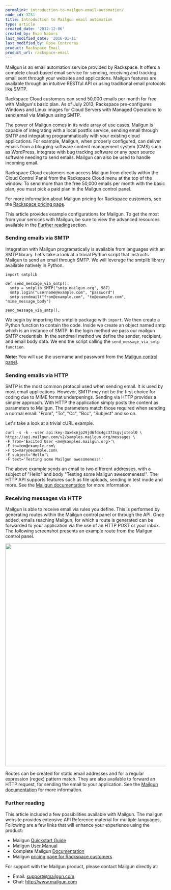 ```yaml
---
permalink: introduction-to-mailgun-email-automation/
node_id: 3231
title: Introduction to Mailgun email automation
type: article
created_date: '2012-12-06'
created_by: Evan Nabors
last_modified_date: '2016-01-11'
last_modified_by: Rose Contreras
product: Rackspace Email
product_url: rackspace-email
---
```


Mailgun is an email automation service provided by Rackspace. It offers
a complete cloud-based email service for sending, receiving and tracking
email sent through your websites and applications. Mailgun features are
available through an intuitive RESTful API or using traditional email
protocols like SMTP.

Rackspace Cloud customers can send 50,000 emails per month for free with
Mailgun's basic plan. As of July 2013, Rackspace pre-configures Windows
and Linux images for Cloud Servers with Managed Operations to send email
via Mailgun using SMTP.

The power of Mailgun comes in its wide array of use cases. Mailgun is
capable of integrating with a local postfix service, sending email
through SMTP and integrating programmatically with your existing cloud
applications. For example, Mailgun, when properly configured, can
deliver emails from a blogging software content management system (CMS)
such as WordPress, integrate with bug tracking software or any open
source software needing to send emails. Mailgun can also be used to
handle incoming email.

Rackspace Cloud customers can access Mailgun from directly within
the Cloud Control Panel from the Rackspace Cloud menu at the top of the window. To send more than the free
50,000 emails per month with the basic plan, you must pick a paid
plan in the Mailgun control panel.

For more information about Mailgun pricing for Rackspace customers, see
the [Rackspace pricing page](http://www.mailgun.com/rackspace).

This article provides example configurations for Mailgun. To get the
most from your services with Mailgun, be sure to view the advanced
resources available in the [Further reading](#further-reading)section.

### Sending emails via SMTP

Integration with Mailgun programatically is available from languages
with an SMTP library. Let's take a look at a trivial Python script that
instructs Mailgun to send an email through SMTP. We will leverage the
smtplib library available natively in Python.

    import smtplib

    def send_message_via_smtp():
      smtp = smtplib.SMTP("smtp.mailgun.org", 587)
      smtp.login("username@example.com", "password")
      smtp.sendmail("from@example.com", "to@example.com", "mime_message_body")

    send_message_via_smtp();

We begin by importing the smtplib package with `import`.  We then create
a Python function to contain the code. Inside we create an object named
smtp which is an instance of SMTP. In the login method we pass our
mailgun SMTP credentials. In the sendmail method we define the sender,
recipient, and email body data. We end the script calling the
`send_message_via_smtp function`.

**Note:** You will use the username and password from the [Mailgun control
panel](https://mailgun.com/sessions/new).

### Sending emails via HTTP

SMTP is the most common protocol used when sending email. It is used by
most email applications. However, SMTP may not be the first choice for
coding due to MIME format underpenings. Sending via HTTP provides a
simpler approach. With HTTP the application simply posts the content as
parameters to Mailgun. The parameters match those required when sending
a normal email: "From", "To", "Cc", "Bcc", "Subject" and so on.

Let's take a look at a trivial cURL example.

    curl -s -k --user api:key-3ax6xnjp29jd6fds4gc373sgvjxteol0 \
    https://api.mailgun.com/v2/samples.mailgun.org/messages \
    -F from='Excited User <me@samples.mailgun.org>'\
    -F to=tom@example.com\
    -F to=mary@example.com\
    -F subject='Hello'\
    -F text='Testing some Mailgun awesomeness!'

The above example sends an email to two different addresses, with a
subject of "Hello" and body "Testing some Mailgun awesomeness!". The
HTTP API supports features such as file uploads, sending in test mode
and more. See the [Mailgun
documentation](http://documentation.mailgun.com/user_manual.html) for
more information.

### Receiving messages via HTTP

Mailgun is able to receive email via rules you define. This is performed
by generating routes within the Mailgun control panel or through the
API. Once added, emails reaching Mailgun, for which a route is generated
can be forwarded to your application via the use of an HTTP POST or your
inbox. The following screenshot presents an example route from the Mailgun
control panel.

<img src="https://8026b2e3760e2433679c-fffceaebb8c6ee053c935e8915a3fbe7.ssl.cf2.rackcdn.com/field/image/1560-3231-newimg2_0.png" width="700" />

Routes can be created for static email addresses and for a regular
expression (regex) pattern match. They are also available to forward an
HTTP request, for sending the email to your application. See the [Mailgun
documentation](https://documentation.mailgun.com/user_manual.html#receiving-forwarding-and-storing-messages) for more information.

### Further reading

This article included a few possibilities available with Mailgun. The
mailgun website provides extensive API Reference material for multiple
languages. Following are a few links that will enhance your
experience using the product:

-   Mailgun [Quickstart
    Guide](https://documentation.mailgun.com/quickstart.html)
-   Mailgun [User
    Manual](http://documentation.mailgun.com/user_manual.html)
-   Complete Mailgun [Documentation](http://documentation.mailgun.com/)
-   Mailgun [pricing page for Rackspace
    customers](http://www.mailgun.com/rackspace)

For support with the Mailgun product, please contact Mailgun directly
at:

-   Email: <support@mailgun.com>
-   Chat: <http://www.mailgun.com>
